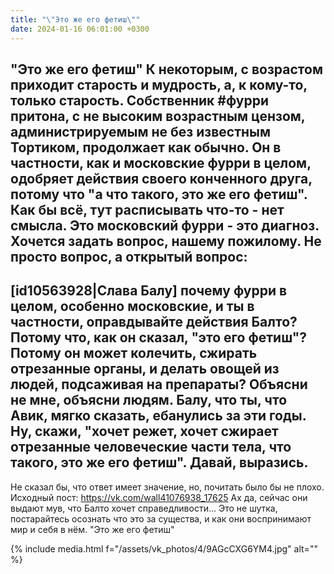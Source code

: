 ```yaml
---
title: "\"Это же его фетиш\""
date: 2024-01-16 06:01:00 +0300
---
```


"Это же его фетиш"
К некоторым, с возрастом приходит старость и мудрость, а, к кому-то, только старость.
Собственник #фурри притона, с не высоким возрастным цензом, администрируемым не без известным Тортиком, продолжает как обычно.
Он в частности, как и московские фурри в целом, одобряет действия своего конченного друга, потому что "а что такого, это же его фетиш". Как бы всё, тут расписывать что-то - нет смысла.
Это московский фурри - это диагноз.
Хочется задать вопрос, нашему пожилому. Не просто вопрос, а открытый вопрос:
---
[id10563928|Слава Балу] почему фурри в целом, особенно московские, и ты в частности, оправдывайте действия Балто? Потому что, как он сказал, "это его фетиш"? Потому он может колечить, сжирать отрезанные органы, и делать овощей из людей, подсаживая на препараты?
Объясни не мне, объясни людям. Балу, что ты, что Авик, мягко сказать, ебанулись за эти годы.
Ну, скажи, "хочет режет, хочет сжирает отрезанные человеческие части тела, что такого, это же его фетиш". Давай, выразись.
---
Не сказал бы, что ответ имеет значение, но, почитать было бы не плохо.
Исходный пост: https://vk.com/wall41076938_17625
Ах да, сейчас они выдают мув, что Балто хочет справедливости... Это не шутка, постарайтесь осознать что это за существа, и как они воспринимают мир и себя в нём.
"Это же его фетиш"

{% include media.html f="/assets/vk_photos/4/9AGcCXG6YM4.jpg" alt="" %}
